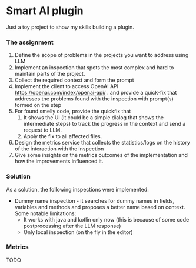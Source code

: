 # Smart AI plugin
Just a toy project to show my skills building a plugin.

### The assignment
1. Define the scope of problems in the projects you want to address using LLM
2. Implement an inspection that spots the most complex and hard to maintain parts of the
   project.
3. Collect the required context and form the prompt
4. Implement the client to access OpenAI API https://openai.com/index/openai-api/ . and
   provide a quick-fix that addresses the problems found with the inspection with prompt(s)
   formed on the step
5. For found smelly code, provide the quickfix that 
   1. It shows the UI (it could be a simple dialog that shows the intermediate steps) to
      track the progress in the context and send a request to LLM.
   2. Apply the fix to all affected files.
6. Design the metrics service that collects the statistics/logs on the history of the interaction
   with the inspection
7. Give some insights on the metrics outcomes of the implementation and how the
   improvements influenced it.

### Solution
As a solution, the following inspections were implemented:
* Dummy name inspection - it searches for dummy names in fields, variables and methods and proposes a
  better name based on context. Some notable limitations:
  * It works with java and kotlin only now (this is because of some code postprocessing after the LLM response)
  * Only local inspection (on the fly in the editor)

### Metrics
TODO